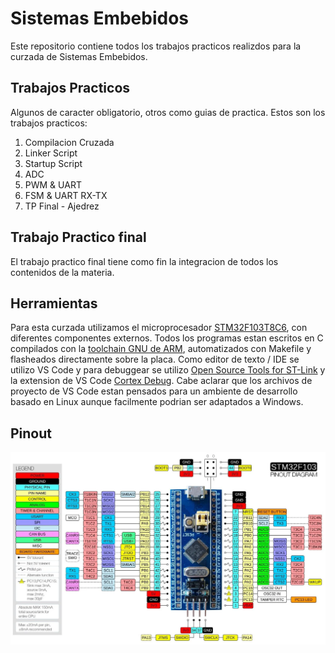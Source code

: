 # Sistemas Embebidos

Este repositorio contiene todos los trabajos practicos realizdos para la curzada de Sistemas Embebidos.

## Trabajos Practicos

Algunos de caracter obligatorio, otros como guias de practica. Estos son los trabajos practicos:
1. Compilacion Cruzada
2. Linker Script
3. Startup Script
4. ADC
5. PWM & UART
6. FSM & UART RX-TX
7. TP Final - Ajedrez

## Trabajo Practico final

El trabajo practico final tiene como fin la integracion de todos los contenidos de la materia.

## Herramientas

Para esta curzada utilizamos el microprocesador [STM32F103T8C6](https://www.st.com/resource/en/datasheet/stm32f103cb.pdf), con diferentes componentes externos. Todos los programas estan escritos en C compilados con la [toolchain GNU de ARM](https://developer.arm.com/downloads/-/gnu-rm), automatizados con Makefile y flasheados directamente sobre la placa.
Como editor de texto / IDE se utilizo VS Code y para debuggear se utilizo [Open Source Tools for ST-Link](https://github.com/stlink-org/stlink) y la extension de VS Code [Cortex Debug](https://marketplace.visualstudio.com/items?itemName=marus25.cortex-debug). Cabe aclarar que los archivos de proyecto de VS Code estan pensados para un ambiente de desarrollo basado en Linux aunque facilmente podrian ser adaptados a Windows.

## Pinout
![Pinout](Documentacion/blue_pill_pinout.webp)